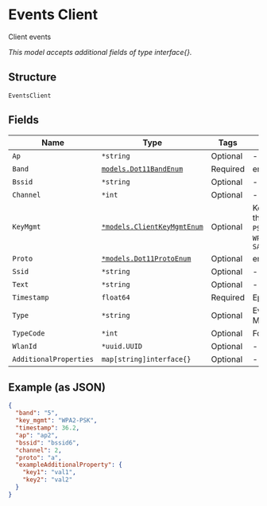
# Events Client

Client events

*This model accepts additional fields of type interface{}.*

## Structure

`EventsClient`

## Fields

| Name | Type | Tags | Description |
|  --- | --- | --- | --- |
| `Ap` | `*string` | Optional | - |
| `Band` | [`models.Dot11BandEnum`](../../doc/models/dot-11-band-enum.md) | Required | enum: `24`, `5`, `6` |
| `Bssid` | `*string` | Optional | - |
| `Channel` | `*int` | Optional | - |
| `KeyMgmt` | [`*models.ClientKeyMgmtEnum`](../../doc/models/client-key-mgmt-enum.md) | Optional | Key management protocol used for the latest authentication. enum: `WPA2-PSK`, `WPA2-PSK-FT`, `WPA2-PSK-SHA256`, `WPA3-EAP-SHA256`, `WPA3-SAE-FT`, `WPA3-SAE-PSK` |
| `Proto` | [`*models.Dot11ProtoEnum`](../../doc/models/dot-11-proto-enum.md) | Optional | enum: `a`, `ac`, `ax`, `b`, `be`, `g`, `n` |
| `Ssid` | `*string` | Optional | - |
| `Text` | `*string` | Optional | - |
| `Timestamp` | `float64` | Required | Epoch (seconds) |
| `Type` | `*string` | Optional | Event type, e.g. MARVIS_EVENT_CLIENT_FBT_FAILURE |
| `TypeCode` | `*int` | Optional | For assoc/disassoc events |
| `WlanId` | `*uuid.UUID` | Optional | - |
| `AdditionalProperties` | `map[string]interface{}` | Optional | - |

## Example (as JSON)

```json
{
  "band": "5",
  "key_mgmt": "WPA2-PSK",
  "timestamp": 36.2,
  "ap": "ap2",
  "bssid": "bssid6",
  "channel": 2,
  "proto": "a",
  "exampleAdditionalProperty": {
    "key1": "val1",
    "key2": "val2"
  }
}
```

